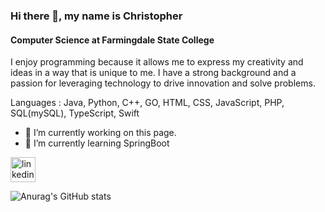 ### Hi there 👋, my name is Christopher
#### Computer Science at Farmingdale State College
I enjoy programming because it allows me to express my creativity and ideas in a way that is unique to me. I have a strong background and a passion for leveraging technology to drive innovation and solve problems.

 Languages : Java, Python, C++, GO,  HTML, CSS,  JavaScript, PHP, SQL(mySQL), TypeScript, Swift 


- 🔭 I’m currently working on this page. 
- 🌱 I’m currently learning SpringBoot 


[<img src='https://cdn.jsdelivr.net/npm/simple-icons@3.0.1/icons/linkedin.svg' alt='linkedin' height='40'>](https://www.linkedin.com/in/christopher-maradiaga-1100b9269/)  




![Anurag's GitHub stats](https://github-readme-stats.vercel.app/api?username=maradC&hide=contribs,prs)

